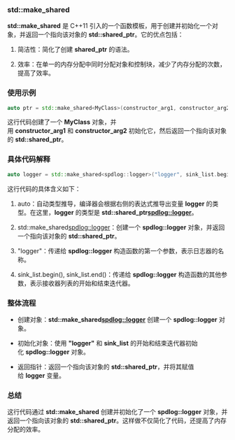 ### **std::make_shared**

**std::make_shared** 是 C++11 引入的一个函数模板，用于创建并初始化一个对象，并返回一个指向该对象的 **std::shared_ptr**。它的优点包括：

1. 简洁性：简化了创建 **shared_ptr** 的语法。

1. 效率：在单一的内存分配中同时分配对象和控制块，减少了内存分配的次数，提高了效率。

### 使用示例

```cpp
auto ptr = std::make_shared<MyClass>(constructor_arg1, constructor_arg2);

```

这行代码创建了一个 **MyClass** 对象，并用 **constructor_arg1** 和 **constructor_arg2** 初始化它，然后返回一个指向该对象的 **std::shared_ptr**。

### 具体代码解释

```cpp
auto logger = std::make_shared<spdlog::logger>("logger", sink_list.begin(), sink_list.end());

```

这行代码的具体含义如下：

1. auto：自动类型推导，编译器会根据右侧的表达式推导出变量 **logger** 的类型。在这里，**logger** 的类型是 **std::shared_ptr<spdlog::logger>**。

1. std::make_shared<spdlog::logger>：创建一个 **spdlog::logger** 对象，并返回一个指向该对象的 **std::shared_ptr**。

1. "logger"：传递给 **spdlog::logger** 构造函数的第一个参数，表示日志器的名称。

1. sink_list.begin(), sink_list.end()：传递给 **spdlog::logger** 构造函数的其他参数，表示接收器列表的开始和结束迭代器。

### 整体流程

- 创建对象：**std::make_shared<spdlog::logger>** 创建一个 **spdlog::logger** 对象。

- 初始化对象：使用 **"logger"** 和 **sink_list** 的开始和结束迭代器初始化 **spdlog::logger** 对象。

- 返回指针：返回一个指向该对象的 **std::shared_ptr**，并将其赋值给 **logger** 变量。

### 总结

这行代码通过 **std::make_shared** 创建并初始化了一个 **spdlog::logger** 对象，并返回一个指向该对象的 **std::shared_ptr**。这样做不仅简化了代码，还提高了内存分配的效率。